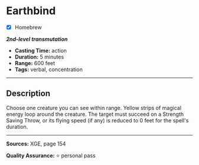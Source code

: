 # Earthbind
- [x] Homebrew

***2nd-level transmutation***
- **Casting Time:** action
- **Duration:** 5 minutes
- **Range:** 600 feet
- **Tags:** verbal, concentration

---

## Description
Choose one creature you can see within range.
Yellow strips of magical energy loop around the creature.
The target must succeed on a Strength Saving Throw, or its flying speed (if any) is reduced to 0 feet for the spell's duration.

---

**Sources:** XGE, page 154

**Quality Assurance:** :star: personal pass
